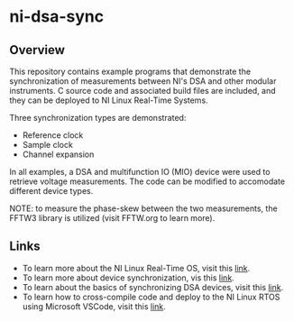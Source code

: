 # ni-dsa-sync

## Overview
<p>This repository contains example programs that demonstrate the synchronization of measurements between NI's DSA and other modular instruments. C source code and associated build files are included, and they can be deployed to NI Linux Real-Time Systems.
  
Three synchronization types are demonstrated:
  * Reference clock 
  * Sample clock 
  * Channel expansion

In all examples, a DSA and multifunction IO (MIO) device were used to retrieve voltage measurements. The code can be modified to accomodate different device types. 
 
NOTE: to measure the phase-skew between the two measurements, the FFTW3 library is utilized (visit FFTW.org to learn more).</p>

## Links
* To learn more about the NI Linux Real-Time OS, visit this [link](https://www.ni.com/en-us/shop/linux.html "link").
* To learn more about device synchronization, vis this [link](https://www.ni.com/en-us/support/documentation/supplemental/10/synchronization-explained.html).
* To learn about the basics of synchronizing DSA devices, visit this [link](https://www.ni.com/en-us/support/documentation/supplemental/10/dynamic-signal-acquisition--dsa--synchronization-basics.html "link").
* To learn how to cross-compile code and deploy to the NI Linux RTOS using Microsoft VSCode, visit this [link](https://forums.ni.com/t5/NI-Linux-Real-Time-Documents/NI-Linux-Real-Time-Cross-Compiling-Using-the-NI-Linux-Real-Time/ta-p/4026449 "link").
